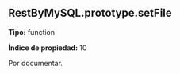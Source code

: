 ## RestByMySQL.prototype.setFile

**Tipo:** function

**Índice de propiedad:** 10

Por documentar.



